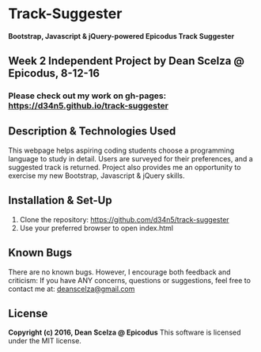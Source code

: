 # Track-Suggester #

#### Bootstrap, Javascript & jQuery-powered Epicodus Track Suggester ####

## Week 2 Independent Project by Dean Scelza @ Epicodus, 8-12-16 ##

### Please check out my work on gh-pages: https://d34n5.github.io/track-suggester

## Description & Technologies Used
This webpage helps aspiring coding students choose a programming language to study in detail.  Users are surveyed for their preferences, and a suggested track is returned.  Project also provides me an opportunity to exercise my new Bootstrap, Javascript & jQuery skills.

## Installation & Set-Up
1. Clone the repository: https://github.com/d34n5/track-suggester
2. Use your preferred browser to open index.html

## Known Bugs
There are no known bugs.  However, I encourage both feedback and criticism: If you have ANY concerns, questions or suggestions, feel free to contact me at:  deanscelza@gmail.com

## License
**Copyright (c) 2016, Dean Scelza @ Epicodus**
This software is licensed under the MIT license.
